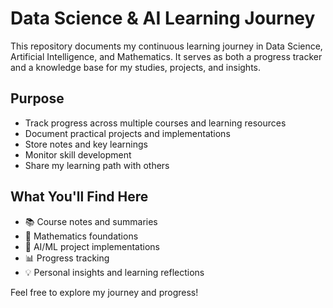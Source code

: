 # Data Science & AI Learning Journey

This repository documents my continuous learning journey in Data Science, Artificial Intelligence, and Mathematics. It serves as both a progress tracker and a knowledge base for my studies, projects, and insights.

## Purpose
- Track progress across multiple courses and learning resources
- Document practical projects and implementations
- Store notes and key learnings
- Monitor skill development
- Share my learning path with others

## What You'll Find Here
- 📚 Course notes and summaries
- 🧮 Mathematics foundations
- 🤖 AI/ML project implementations
- 📊 Progress tracking
- 💡 Personal insights and learning reflections

Feel free to explore my journey and progress!

